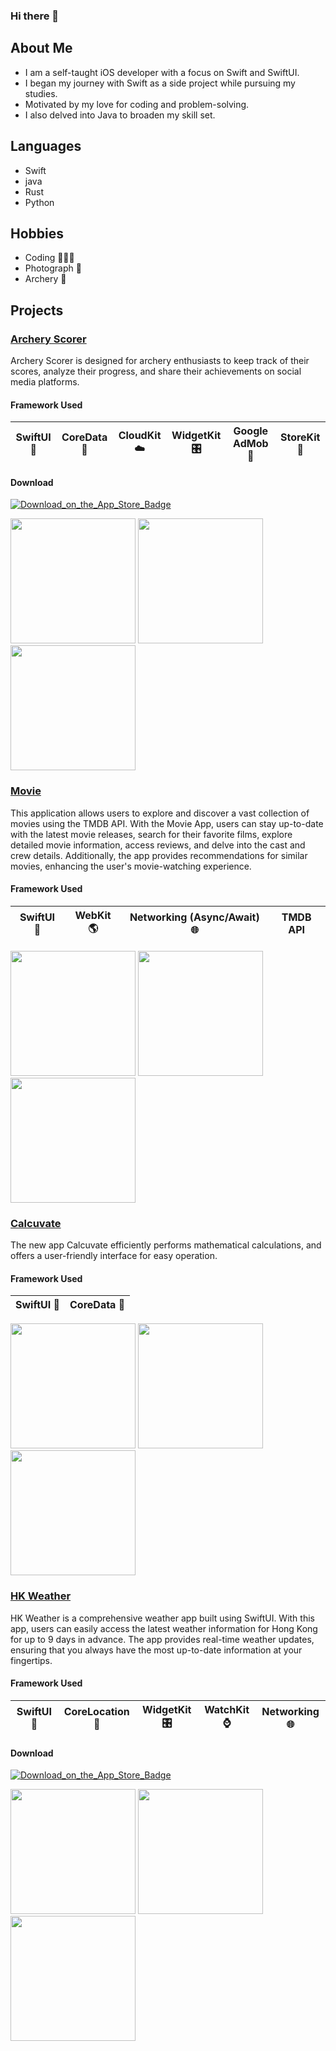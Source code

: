 ### Hi there 👋

## About Me
- I am a self-taught iOS developer with a focus on Swift and SwiftUI. 
- I began my journey with Swift as a side project while pursuing my studies.
- Motivated by my love for coding and problem-solving.
- I also delved into Java to broaden my skill set.

## Languages
- Swift
- java
- Rust
- Python

## Hobbies
- Coding 👨🏻‍💻
- Photograph 📸
- Archery 🏹

## Projects

### [Archery Scorer](https://github.com/ElvisWong213/Archery-Scorer)

Archery Scorer is designed for archery enthusiasts to keep track of their scores, analyze their progress, and share their achievements on social media platforms.

#### Framework Used

| SwiftUI :iphone: | CoreData :floppy_disk: | CloudKit :cloud: | WidgetKit :control_knobs: | Google AdMob :mega: | StoreKit :receipt: |
|-----------|------------|------------|-------------|----------------|------------|

#### Download
[![Download_on_the_App_Store_Badge](https://github.com/ElvisWong213/ElvisWong213/assets/40566101/a3e39a79-fe54-4433-b7e1-b327a01b4f81)](https://apps.apple.com/us/app/archery-marker/id1615448672)

<p>
    <img src="Image/archery_1.png" width="200"/>
    <img src="Image/archery_2.png" width="200"/>
    <img src="Image/archery_3.png" width="200"/>
</p>

### [Movie](https://github.com/ElvisWong213/Movie)

This application allows users to explore and discover a vast collection of movies using the TMDB API. With the Movie App, users can stay up-to-date with the latest movie releases, search for their favorite films, explore detailed movie information, access reviews, and delve into the cast and crew details. Additionally, the app provides recommendations for similar movies, enhancing the user's movie-watching experience.

#### Framework Used

| SwiftUI :iphone: | WebKit :earth_americas: | Networking (Async/Await) :globe_with_meridians: | TMDB API |
|------------------|-------------------------|------------------------------------------------|----------|

<p>
    <img src="Image/movie_1.png" width="200"/>
    <img src="Image/movie_2.png" width="200"/>
    <img src="Image/movie_3.png" width="200"/>
</p>

### [Calcuvate](https://github.com/ElvisWong213/Calcuvate)

The new app Calcuvate efficiently performs mathematical calculations, and offers a user-friendly interface for easy operation.

#### Framework Used

| SwiftUI :iphone: | CoreData :floppy_disk: |
|-----------|------------|

<p>
    <img src="Image/calculator_1.gif" width="200"/>
    <img src="Image/calculator_2.png" width="200"/>
    <img src="Image/calculator_3.png" width="200"/>
</p>

### [HK Weather](https://github.com/ElvisWong213/HK_Weather)

HK Weather is a comprehensive weather app built using SwiftUI. With this app, users can easily access the latest weather information for Hong Kong for up to 9 days in advance. The app provides real-time weather updates, ensuring that you always have the most up-to-date information at your fingertips.

#### Framework Used

| SwiftUI :iphone: | CoreLocation :round_pushpin: | WidgetKit :control_knobs: | WatchKit :watch: | Networking :globe_with_meridians: |
|------------------|------------------------------|---------------------------|------------------|-----------------------------------|

#### Download
[![Download_on_the_App_Store_Badge](https://github.com/ElvisWong213/ElvisWong213/assets/40566101/a3e39a79-fe54-4433-b7e1-b327a01b4f81)](https://apps.apple.com/us/app/hkweather-9days-weather-report/id1603221429)

<p>
    <img src="Image/weather_1.png" width="200"/>
    <img src="Image/weather_2.png" width="200"/>
    <img src="Image/weather_3.png" width="200"/>
</p>


<!--
**ElvisWong213/ElvisWong213** is a ✨ _special_ ✨ repository because its `README.md` (this file) appears on your GitHub profile.

Here are some ideas to get you started:

- 🔭 I’m currently working on ...
- 🌱 I’m currently learning ...
- 👯 I’m looking to collaborate on ...
- 🤔 I’m looking for help with ...
- 💬 Ask me about ...
- 📫 How to reach me: ...
- 😄 Pronouns: ...
- ⚡ Fun fact: ...
-->
